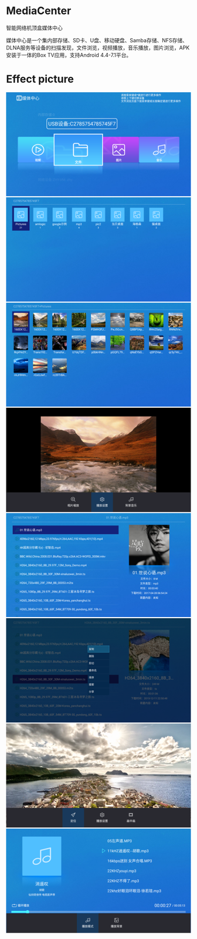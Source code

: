 # MediaCenter
智能网络机顶盒媒体中心

媒体中心是一个集内部存储、SD卡、U盘、移动硬盘、Samba存储、NFS存储、DLNA服务等设备的扫描发现，文件浏览，视频播放，音乐播放，图片浏览，APK安装于一体的Box TV应用，支持Android 4.4-7.1平台。

# Effect picture
![](https://github.com/MoMoWait/MediaCenter/blob/master/screenshot/1655.png)
![](https://github.com/MoMoWait/MediaCenter/blob/master/screenshot/1656.png)
![](https://github.com/MoMoWait/MediaCenter/blob/master/screenshot/1657.png)
![](https://github.com/MoMoWait/MediaCenter/blob/master/screenshot/1658.png)
![](https://github.com/MoMoWait/MediaCenter/blob/master/screenshot/1659.png)
![](https://github.com/MoMoWait/MediaCenter/blob/master/screenshot/1660.png)
![](https://github.com/MoMoWait/MediaCenter/blob/master/screenshot/1661.png)
![](https://github.com/MoMoWait/MediaCenter/blob/master/screenshot/1662.png)
